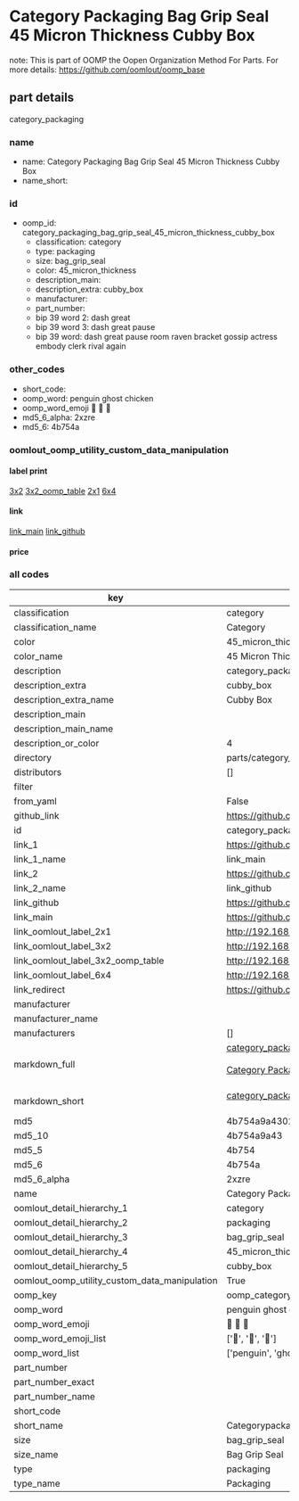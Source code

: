 # Category Packaging Bag Grip Seal 45 Micron Thickness Cubby Box  

note: This is part of OOMP the Oopen Organization Method For Parts. For more details: https://github.com/oomlout/oomp_base

##  part details
  



category_packaging



### name
* name: Category Packaging Bag Grip Seal 45 Micron Thickness Cubby Box
* name_short: 
### id
* oomp_id: category_packaging_bag_grip_seal_45_micron_thickness_cubby_box
  * classification: category
  * type: packaging
  * size: bag_grip_seal
  * color: 45_micron_thickness
  * description_main: 
  * description_extra: cubby_box
  * manufacturer: 
  * part_number: 
  * bip 39 word 2: dash great
  * bip 39 word 3: dash great pause
  * bip 39 word: dash great pause room raven bracket gossip actress embody clerk rival again

### other_codes
* short_code: 
* oomp_word: penguin ghost chicken
* oomp_word_emoji :penguin: :ghost: :chicken:
* md5_6_alpha: 2xzre
* md5_6: 4b754a






### oomlout_oomp_utility_custom_data_manipulation
#### label print
[3x2](http://192.168.1.245:1112/?label=oomp%202xzre)
[3x2_oomp_table](http://192.168.1.108:1112/?label=oomp%202xzre)
[2x1](http://192.168.1.242:1112/?label=oomp%202xzre)
[6x4](http://192.168.1.55:1112/?label=oomp%202xzre)    

#### link

[link_main](https://github.com/oomlout/oomlout_oomp_version_1_messy/tree/main/parts/category_packaging_bag_grip_seal_45_micron_thickness_cubby_box) [link_github](https://github.com/oomlout/oomlout_oomp_version_1_messy/tree/main/parts/category_packaging_bag_grip_seal_45_micron_thickness_cubby_box)                             

#### price







### all codes 
| key | value |  
| --- | --- |  
| classification | category |  
| classification_name | Category |  
| color | 45_micron_thickness |  
| color_name | 45 Micron Thickness |  
| description | category_packaging |  
| description_extra | cubby_box |  
| description_extra_name | Cubby Box |  
| description_main |  |  
| description_main_name |  |  
| description_or_color | 4  |  
| directory | parts/category_packaging_bag_grip_seal_45_micron_thickness_cubby_box |  
| distributors | [] |  
| filter |  |  
| from_yaml | False |  
| github_link | https://github.com/oomlout/oomlout_oomp_part_src/tree/main/parts/category_packaging_bag_grip_seal_45_micron_thickness_cubby_box |  
| id | category_packaging_bag_grip_seal_45_micron_thickness_cubby_box |  
| link_1 | https://github.com/oomlout/oomlout_oomp_version_1_messy/tree/main/parts/category_packaging_bag_grip_seal_45_micron_thickness_cubby_box |  
| link_1_name | link_main |  
| link_2 | https://github.com/oomlout/oomlout_oomp_version_1_messy/tree/main/parts/category_packaging_bag_grip_seal_45_micron_thickness_cubby_box |  
| link_2_name | link_github |  
| link_github | https://github.com/oomlout/oomlout_oomp_version_1_messy/tree/main/parts/category_packaging_bag_grip_seal_45_micron_thickness_cubby_box |  
| link_main | https://github.com/oomlout/oomlout_oomp_version_1_messy/tree/main/parts/category_packaging_bag_grip_seal_45_micron_thickness_cubby_box |  
| link_oomlout_label_2x1 | http://192.168.1.242:1112/?label=oomp%202xzre |  
| link_oomlout_label_3x2 | http://192.168.1.245:1112/?label=oomp%202xzre |  
| link_oomlout_label_3x2_oomp_table | http://192.168.1.108:1112/?label=oomp%202xzre |  
| link_oomlout_label_6x4 | http://192.168.1.55:1112/?label=oomp%202xzre |  
| link_redirect | https://github.com/oomlout/oomlout_oomp_version_1_messy/tree/main/parts/category_packaging_bag_grip_seal_45_micron_thickness_cubby_box |  
| manufacturer |  |  
| manufacturer_name |  |  
| manufacturers | [] |  
| markdown_full | [category_packaging_bag_grip_seal_45_micron_thickness_cubby_box](none)<br>[](none)<br>[Category Packaging Bag Grip Seal 45 Micron Thickness Cubby Box](none)<br><br> |  
| markdown_short | [category_packaging_bag_grip_seal_45_micron_thickness_cubby_box](none)<br><br> |  
| md5 | 4b754a9a4302cc9c6b593bbf42d989bd |  
| md5_10 | 4b754a9a43 |  
| md5_5 | 4b754 |  
| md5_6 | 4b754a |  
| md5_6_alpha | 2xzre |  
| name | Category Packaging Bag Grip Seal 45 Micron Thickness Cubby Box |  
| oomlout_detail_hierarchy_1 | category |  
| oomlout_detail_hierarchy_2 | packaging |  
| oomlout_detail_hierarchy_3 | bag_grip_seal |  
| oomlout_detail_hierarchy_4 | 45_micron_thickness |  
| oomlout_detail_hierarchy_5 | cubby_box |  
| oomlout_oomp_utility_custom_data_manipulation | True |  
| oomp_key | oomp_category_packaging_bag_grip_seal_45_micron_thickness_cubby_box |  
| oomp_word | penguin ghost chicken |  
| oomp_word_emoji | :penguin: :ghost: :chicken: |  
| oomp_word_emoji_list | [':penguin:', ':ghost:', ':chicken:'] |  
| oomp_word_list | ['penguin', 'ghost', 'chicken'] |  
| part_number |  |  
| part_number_exact |  |  
| part_number_name |  |  
| short_code |  |  
| short_name | Categorypackaging |  
| size | bag_grip_seal |  
| size_name | Bag Grip Seal |  
| type | packaging |  
| type_name | Packaging |  
